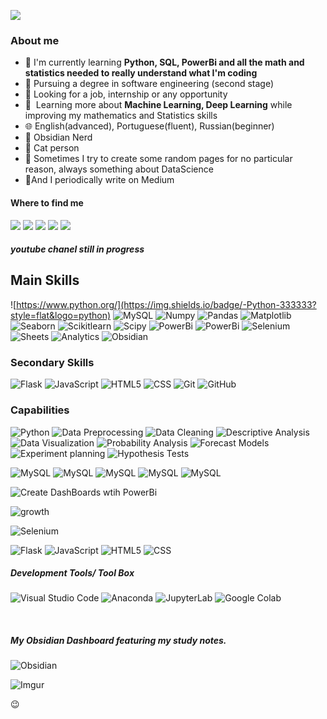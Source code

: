 ![](https://komarev.com/ghpvc/?username=valNonaka&color=006bed)

<h3>About me</h3>

- 🤔 I'm currently learning **Python, SQL, PowerBi and all the math and statistics needed to really understand what I'm coding** 
- 📖 Pursuing a degree in software engineering (second stage)
- 💼 Looking for a job, internship or any opportunity
- 🌱 &nbsp;Learning more about **Machine Learning, Deep Learning** while improving my mathematics and Statistics skills
- 🌐 English(advanced), Portuguese(fluent),  Russian(beginner)
- 🧠 Obsidian Nerd
- 🐾 Cat person
- 📁 Sometimes I try to create some random pages for no particular reason, always something about DataScience
- 📝And I periodically write on Medium


<h4>Where to find me</h4>
  <div> 
  <a href="https://www.linkedin.com/in/valdenir-nonaka-15711b260/" target="_blank"><img src="https://img.shields.io/badge/-LinkedIn-%230077B5?style=for-the-badge&logo=linkedin&logoColor=white" target="_blank"></a>  
  <a href="https://discord.gg/y4bYeEn7xz" target="_blank"><img src="https://img.shields.io/badge/Discord-7289DA?style=for-the-badge&logo=discord&logoColor=white" target="_blank"></a>
  <a href = "https://medium.com/@valdenirnonaka"><img src="https://img.shields.io/badge/-Medium-%23212121?style=for-the-badge&logo=medium&logoColor=white)](URL_DO_SEU_PERFIL_NO_MEDIUM"></a>
  <a href="https://www.youtube.com/@nonaka96" target="_blank"><img src="https://img.shields.io/badge/YouTube-FF0000?style=for-the-badge&logo=youtube&logoColor=white" target="_blank"></a>
  <a href = "mailto:valdenirnonaka@gmail.com"><img src="https://img.shields.io/badge/-Gmail-%23333?style=for-the-badge&logo=gmail&logoColor=white" target="_blank"></a>
    <h5>youtube chanel still in progress</h5>
</div>

<h2>Main Skills</h2>

![https://www.python.org/](https://img.shields.io/badge/-Python-333333?style=flat&logo=python)
![MySQL](https://img.shields.io/badge/-MySQL-333333?style=flat&logo=mysql)
![Numpy](https://img.shields.io/badge/-numpy-333333?style=flat&logo=numpy)
![Pandas](https://img.shields.io/badge/-pandas-333333?style=flat&logo=pandas)
![Matplotlib](https://img.shields.io/badge/-Matplotlib-65baea?style=flat&logo=python)
![Seaborn](https://img.shields.io/badge/-Seaborn-65baea?style=flat&logo=python)
![Scikitlearn](https://img.shields.io/badge/-scikitlearn-333333?style=flat&logo=scikit-learn)
![Scipy](https://img.shields.io/badge/-scipy-333333?style=flat&logo=scipy)
![PowerBi](https://img.shields.io/badge/-PowerBi-333333?style=flat&logo=powerbi)
![PowerBi](https://img.shields.io/badge/-DAX-333333?style=flat&logo=powerbi)
![Selenium](https://img.shields.io/badge/-selenium-333333?style=flat&logo=selenium)
![Sheets](https://img.shields.io/badge/-sheets-333333?style=flat&logo=google)
![Analytics](https://img.shields.io/badge/-analytics-333333?style=flat&logo=google)
![Obsidian](https://img.shields.io/badge/-obsidian-333333?style=flat&logo=obsidian)

<h3>Secondary Skills</h3>

![Flask](https://img.shields.io/badge/-flask-333333?style=flat&logo=flask)
![JavaScript](https://img.shields.io/badge/-JavaScript-333333?style=flat&logo=javascript)
![HTML5](https://img.shields.io/badge/-HTML5-333333?style=flat&logo=HTML5)
![CSS](https://img.shields.io/badge/-CSS-333333?style=flat&logo=CSS3&logoColor=1572B6)
![Git](https://img.shields.io/badge/-Git-333333?style=flat&logo=git)
![GitHub](https://img.shields.io/badge/-GitHub-333333?style=flat&logo=github)



<h3>Capabilities</h3>

![Python](https://img.shields.io/badge/-Statistics_with_Python-333333?style=flat&logo=python)
![Data Preprocessing](https://img.shields.io/badge/-DataPreprocessing-333333?style=flat&logo=python)
![Data Cleaning](https://img.shields.io/badge/-Data_Cleaning-333333?style=flat&logo=python)
![Descriptive Analysis](https://img.shields.io/badge/-Descriptive_Analysis-333333?style=flat&logo=python)
![Data Visualization](https://img.shields.io/badge/-Data_Visualization-65baea?style=flat&logo=python)
![Probability Analysis](https://img.shields.io/badge/-Probability_Analysis-333333?style=flat&logo=python)
![Forecast Models](https://img.shields.io/badge/-Forecast_Models-333333?style=flat&logo=python)
![Experiment planning](https://img.shields.io/badge/-Experiment_planning-333333?style=flat&logo=python)
![Hypothesis Tests](https://img.shields.io/badge/-Hypothesis_Tests-333333?style=flat&logo=python)


![MySQL](https://img.shields.io/badge/-MySQL-FDEEF7?style=flat&logo=mysql)
![MySQL](https://img.shields.io/badge/-Data_Modeling-FDEEF7?style=flat&logo=mysql)
![MySQL](https://img.shields.io/badge/-Data_Querying-FDEEF7?style=flat&logo=mysql)
![MySQL](https://img.shields.io/badge/-Data_Modification-FDEEF7?style=flat&logo=mysql)
![MySQL](https://img.shields.io/badge/-Table_and_Database_Management-FDEEF7?style=flat&logo=mysql)

![Create DashBoards wtih PowerBi](https://img.shields.io/badge/-Create_DashBoards_wtih_PowerBi-165DBB?style=flat&logo=powerbi)

![growth](https://img.shields.io/badge/-%E2%9A%99%EF%B8%8F%20Growth%20Hacking%20-165DBB?style=flat&logo=logo=)

![Selenium](https://img.shields.io/badge/-Web_Automation-333333?style=flat&logo=selenium)

![Flask](https://img.shields.io/badge/-flask-333333?style=flat&logo=flask)
![JavaScript](https://img.shields.io/badge/-JavaScript-333333?style=flat&logo=javascript)
![HTML5](https://img.shields.io/badge/-HTML5-333333?style=flat&logo=HTML5)
![CSS](https://img.shields.io/badge/-CSS-333333?style=flat&logo=CSS3&logoColor=1572B6)

<h5>Development Tools/ Tool Box</h5>

![Visual Studio Code](https://img.shields.io/badge/-Visual%20Studio%20Code-333333?style=flat&logo=visual-studio-code&logoColor=007ACC)
![Anaconda](https://img.shields.io/badge/-anaconda-333333?style=flat&logo=anaconda)
![JupyterLab](https://img.shields.io/badge/-jupyterlab-333333?style=flat&logo=jupyter)
![Google Colab](https://img.shields.io/badge/-colab-333333?style=flat&logo=google-colab)

<br/>

<h5>My Obsidian Dashboard featuring my study notes.</h5>

![Obsidian](https://img.shields.io/badge/-obsidian-333333?style=flat&logo=obsidian)

![Imgur](https://i.imgur.com/fjEKSkZ.png)

😉

<!--<a href="https://www.instagram.com/nonaka.val/" target="_blank"><img src="https://img.shields.io/badge/-Instagram-%23E4405F?style=for-the-badge&logo=instagram&logoColor=white" target="_blank"></a> -->


